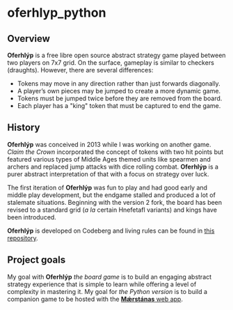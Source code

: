 # oferhlyp_python

## Overview
**Oferhlýp** is a free libre open source abstract strategy game played between two players on 7x7 grid. On the surface, gameplay is similar to checkers (draughts). However, there are several differences:

- Tokens may move in any direction rather than just forwards diagonally.
- A player’s own pieces may be jumped to create a more dynamic game.
- Tokens must be jumped twice before they are removed from the board.
- Each player has a "king" token that must be captured to end the  game.


## History
**Oferhlýp** was conceived in 2013 while I was working on another game. _Claim the Crown_ incorporated the concept of tokens with two hit points but featured various types of Middle Ages themed units like spearmen and archers and replaced jump attacks with dice rolling combat. **Oferhlýp** is a purer abstract interpretation of that with a focus on strategy over luck.

The first iteration of **Oferhlýp** was fun to play and had good early and middle play development, but the endgame stalled and produced a lot of stalemate situations. Beginning with the version 2 fork, the board has been revised to a standard grid (*a la* certain Hnefetafl variants) and kings have been introduced.

**Oferhlýp** is developed on Codeberg and living rules can be found in [this repository](https://codeberg.org/jaerrib/oferhlyp).

## Project goals
My goal with **Oferhlýp** *the board game* is to build an engaging abstract strategy experience that is simple to learn while offering a level of complexity in mastering it. My goal for *the Python version* is to build a companion game to be hosted with the [**Mǽrstánas** web app](https://codeberg.org/jaerrib/maerstanas-webapp).